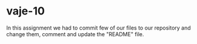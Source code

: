 # vaje-10

In this assignment we had to commit few of our files to our repository and change them, comment and update the "README" file.
